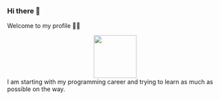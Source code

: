 ### Hi there 👋
Welcome to my profile 🐱‍👓
<div id="header" align="center">
  <img src="https://giphy.com/embed/3oKIPnAiaMCws8nOsE" width="100"/>
  </div>
I am starting with my programming career and trying to learn as much as possible on the way. 

<!--
**666hellmaster/666hellmaster** is a ✨ _special_ ✨ repository because its `README.md` (this file) appears on your GitHub profile.

Here are some ideas to get you started:

- 🔭 I’m currently working on ...
- 🌱 I’m currently learning ...
- 👯 I’m looking to collaborate on ...
- 🤔 I’m looking for help with ...
- 💬 Ask me about ...
- 📫 How to reach me: ...
- 😄 Pronouns: ...
- ⚡ Fun fact: ...
-->
